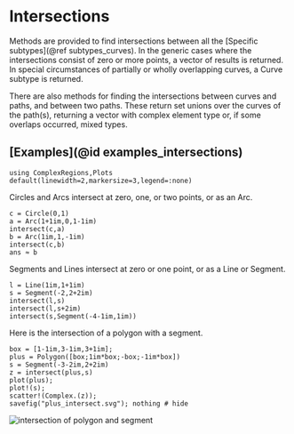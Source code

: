 # Intersections

Methods are provided to find intersections between all the [Specific subtypes](@ref subtypes_curves). In the generic cases where the intersections consist of zero or more points, a vector of results is returned. In special circumstances of partially or wholly overlapping curves, a Curve subtype is returned.

There are also methods for finding the intersections between curves and paths, and between two paths. These return set unions over the curves of the path(s), returning a vector with complex element type or, if some overlaps occurred, mixed types.

## [Examples](@id examples_intersections)

```@setup examples
using ComplexRegions,Plots 
default(linewidth=2,markersize=3,legend=:none)
```

Circles and Arcs intersect at zero, one, or two points, or as an Arc. 

```@repl examples
c = Circle(0,1)
a = Arc(1+1im,0,1-1im)
intersect(c,a)
b = Arc(1im,1,-1im)
intersect(c,b)
ans ≈ b
```

Segments and Lines intersect at zero or one point, or as a Line or Segment. 

```@repl examples
l = Line(1im,1+1im)
s = Segment(-2,2+2im)
intersect(l,s)
intersect(l,s+2im)
intersect(s,Segment(-4-1im,1im))
```

Here is the intersection of a polygon with a segment.

```@repl examples
box = [1-1im,3-1im,3+1im];
plus = Polygon([box;1im*box;-box;-1im*box])
s = Segment(-3-2im,2+2im)
z = intersect(plus,s)
plot(plus);
plot!(s);
scatter!(Complex.(z));
savefig("plus_intersect.svg"); nothing # hide
```

![intersection of polygon and segment](plus_intersect.svg)
